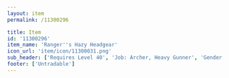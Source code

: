 ```yaml
---
layout: item
permalink: /11300296

title: Item
id: '11300296'
item_name: 'Ranger''s Hazy Headgear'
icon_url: 'item/icon/11300031.png'
sub_header: ['Requires Level 40', 'Job: Archer, Heavy Gunner', 'Gender: All']
footer: ['Untradable']
---
```

